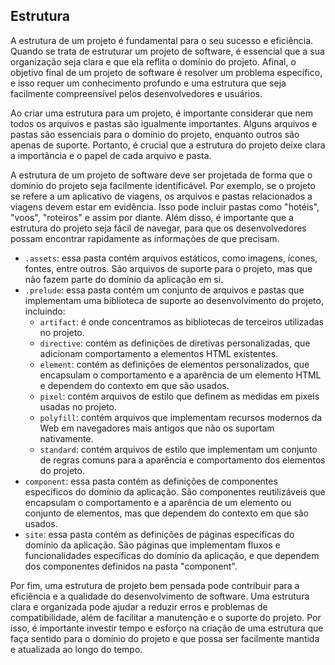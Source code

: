 ## Estrutura

A estrutura de um projeto é fundamental para o seu sucesso e eficiência. Quando se trata de estruturar um projeto de software, é essencial que a sua organização seja clara e que ela reflita o domínio do projeto. Afinal, o objetivo final de um projeto de software é resolver um problema específico, e isso requer um conhecimento profundo e uma estrutura que seja facilmente compreensível pelos desenvolvedores e usuários.

Ao criar uma estrutura para um projeto, é importante considerar que nem todos os arquivos e pastas são igualmente importantes. Alguns arquivos e pastas são essenciais para o domínio do projeto, enquanto outros são apenas de suporte. Portanto, é crucial que a estrutura do projeto deixe clara a importância e o papel de cada arquivo e pasta.

A estrutura de um projeto de software deve ser projetada de forma que o domínio do projeto seja facilmente identificável. Por exemplo, se o projeto se refere a um aplicativo de viagens, os arquivos e pastas relacionados a viagens devem estar em evidência. Isso pode incluir pastas como "hotéis", "voos", "roteiros" e assim por diante. Além disso, é importante que a estrutura do projeto seja fácil de navegar, para que os desenvolvedores possam encontrar rapidamente as informações de que precisam.

-  `.assets`: essa pasta contém arquivos estáticos, como imagens, ícones, fontes, entre outros. São arquivos de suporte para o projeto, mas que não fazem parte do domínio da aplicação em si.
-  `.prelude`: essa pasta contém um conjunto de arquivos e pastas que implementam uma biblioteca de suporte ao desenvolvimento do projeto, incluindo:
    -  `artifact`: é onde concentramos as bibliotecas de terceiros utilizadas no projeto.
    -  `directive`: contém as definições de diretivas personalizadas, que adicionam comportamento a elementos HTML existentes.
    -  `element`: contém as definições de elementos personalizados, que encapsulam o comportamento e a aparência de um elemento HTML e dependem do contexto em que são usados.
    -  `pixel`: contém arquivos de estilo que definem as medidas em pixels usadas no projeto.
    -  `polyfill`: contém arquivos que implementam recursos modernos da Web em navegadores mais antigos que não os suportam nativamente.
    -  `standard`: contém arquivos de estilo que implementam um conjunto de regras comuns para a aparência e comportamento dos elementos do projeto.
-  `component`: essa pasta contém as definições de componentes específicos do domínio da aplicação. São componentes reutilizáveis que encapsulam o comportamento e a aparência de um elemento ou conjunto de elementos, mas que dependem do contexto em que são usados.
-  `site`: essa pasta contém as definições de páginas específicas do domínio da aplicação. São páginas que implementam fluxos e funcionalidades específicas do domínio da aplicação, e que dependem dos componentes definidos na pasta "component".

Por fim, uma estrutura de projeto bem pensada pode contribuir para a eficiência e a qualidade do desenvolvimento de software. Uma estrutura clara e organizada pode ajudar a reduzir erros e problemas de compatibilidade, além de facilitar a manutenção e o suporte do projeto. Por isso, é importante investir tempo e esforço na criação de uma estrutura que faça sentido para o domínio do projeto e que possa ser facilmente mantida e atualizada ao longo do tempo.
